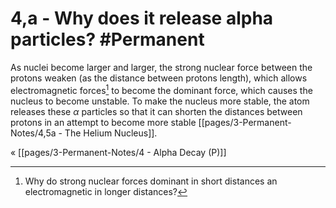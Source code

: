  # 4,a - Why does it release alpha particles? #Permanent 
 As nuclei become larger and larger, the strong nuclear force between the protons weaken (as the distance between protons length), which allows electromagnetic forces[^1] to become the dominant force, which causes the nucleus to become unstable. To make the nucleus more stable, the atom releases these $\alpha$ particles so that it can shorten the distances between protons in an attempt to become more stable [[pages/3-Permanent-Notes/4,5a - The Helium Nucleus]].

« [[pages/3-Permanent-Notes/4 - Alpha Decay (P)]]

[^1]: Why do strong nuclear forces dominant in short distances an electromagnetic in longer distances?